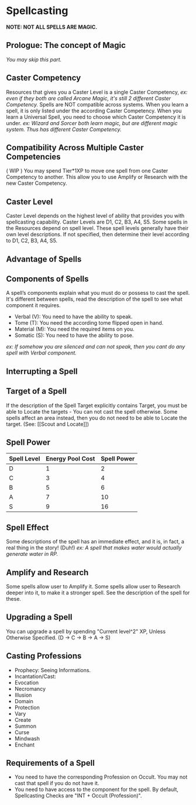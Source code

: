 # Spellcasting

**NOTE: NOT ALL SPELLS ARE MAGIC.**

## Prologue: The concept of Magic
*You may skip this part.*






## **Caster Competency**
Resources that gives you a Caster Level is a single Caster Competency,
*ex: even if they both are called Arcane Magic, it's still 2 different Caster Competency.* 
Spells are NOT compatible across systems. When you learn a spell, it is only listed under the according Caster Competency. When you learn a Universal Spell, you need to choose which Caster Competency it is under.
*ex: Wizard and Sorcer both learn magic, but are different magic system. Thus has different Caster Competency.*

## **Compatibility Across Multiple Caster Competencies**
( WIP ) You may spend Tier*1XP to move one spell from one Caster Competency to another. This allow you to use Amplify or Research with the new Caster Competency. 

## **Caster Level**
Caster Level depends on the highest level of ability that provides you with spellcasting capability. 
Caster Levels are D1, C2, B3, A4, S5.
Some spells in the Resources depend on spell level. These spell levels generally have their own level descriptions. If not specified, then determine their level according to D1, C2, B3, A4, S5.

## **Advantage of Spells**

## **Components of Spells**
A spell’s components explain what you must do or possess to cast the spell. It's different between spells, read the description of the spell to see what component it requires.
- Verbal (V): You need to have the ability to speak.
- Tome (T): You need the according tome flipped open in hand.
- Material (M): You need the required items on you.
- Somatic (S): You need to have the ability to pose.

*ex: If somehow you are silenced and can not speak, then you cant do any spell with Verbal component.*

## **Interrupting a Spell**

## **Target of a Spell**
If the description of the Spell Target explicitly contains Target, you must be able to Locate the targets - You can not cast the spell otherwise. Some spells affect an area instead, then you do not need to be able to Locate the target.
(See: [[Scout and Locate]])

## **Spell Power**
|Spell Level| Energy Pool Cost | Spell Power |
|---|---|---|
|D|1|2|
|C|3|4|
|B|5|6|
|A|7|10|
|S|9|16|


## **Spell Effect**
Some descriptions of the spell has an immediate effect, and it is, in fact, a real thing in the story! (Duh!) 
*ex: A spell that makes water would actually generate water in RP.*

## **Amplify and Research**
Some spells allow user to Amplify it. Some spells allow user to Research deeper into it, to make it a stronger spell. See the description of the spell for these.

## **Upgrading a Spell**
You can upgrade a spell by spending "Current level^2" XP, Unless Otherwise Specified. (D -> C -> B -> A -> S)

## **Casting Professions**
- Prophecy: Seeing Informations.
- Incantation/Cast:
- Evocation
- Necromancy
- Illusion
- Domain
- Protection
- Vary
- Create
- Summon
- Curse
- Mindwash
- Enchant


## **Requirements of a Spell**
- You need to have the corresponding Profession on Occult. You may not cast that spell if you do not have it.
- You need to have access to the component for the spell.
By default, Spellcasting Checks are "INT + Occult (Profession)".
